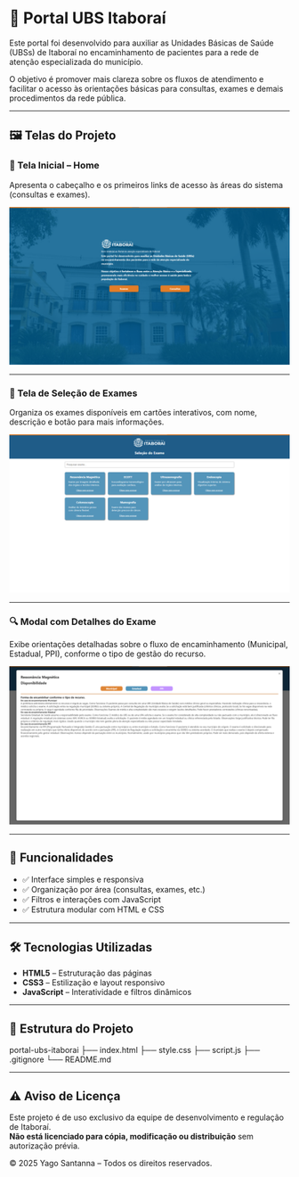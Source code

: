 # 🏥 Portal UBS Itaboraí

Este portal foi desenvolvido para auxiliar as Unidades Básicas de Saúde (UBSs) de Itaboraí no encaminhamento de pacientes para a rede de atenção especializada do município.

O objetivo é promover mais clareza sobre os fluxos de atendimento e facilitar o acesso às orientações básicas para consultas, exames e demais procedimentos da rede pública.


---

## 🖼️ Telas do Projeto

### 📍 Tela Inicial – Home  
Apresenta o cabeçalho e os primeiros links de acesso às áreas do sistema (consultas e exames).

![Tela Inicial](PROJETO%20ITABORA%C3%8D%20-%20ATEN%C3%87%C3%83O%20ESPECIALIZADA/imagens/homepage.png)

---

### 🧪 Tela de Seleção de Exames  
Organiza os exames disponíveis em cartões interativos, com nome, descrição e botão para mais informações.

![Página de Exames](PROJETO%20ITABORA%C3%8D%20-%20ATEN%C3%87%C3%83O%20ESPECIALIZADA/imagens/pagina_de_exame.png)

---

### 🔍 Modal com Detalhes do Exame  
Exibe orientações detalhadas sobre o fluxo de encaminhamento (Municipal, Estadual, PPI), conforme o tipo de gestão do recurso.

![Modal Ressonância Magnética](PROJETO%20ITABORA%C3%8D%20-%20ATEN%C3%87%C3%83O%20ESPECIALIZADA/imagens/popup_card.png)

---

## 📌 Funcionalidades

- ✅ Interface simples e responsiva
- ✅ Organização por área (consultas, exames, etc.)
- ✅ Filtros e interações com JavaScript
- ✅ Estrutura modular com HTML e CSS

---

## 🛠 Tecnologias Utilizadas

- **HTML5** – Estruturação das páginas
- **CSS3** – Estilização e layout responsivo
- **JavaScript** – Interatividade e filtros dinâmicos

---

## 📁 Estrutura do Projeto

portal-ubs-itaborai
├── index.html
├── style.css
├── script.js
├── .gitignore
└── README.md

---

## ⚠️ Aviso de Licença

Este projeto é de uso exclusivo da equipe de desenvolvimento e regulação de Itaboraí.  
**Não está licenciado para cópia, modificação ou distribuição** sem autorização prévia.

© 2025 Yago Santanna – Todos os direitos reservados.
